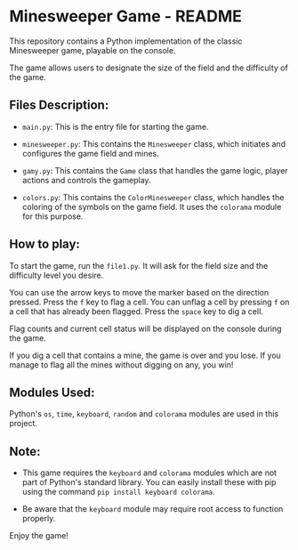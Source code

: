 # Minesweeper Game - README

This repository contains a Python implementation of the classic Minesweeper game, playable on the console.

The game allows users to designate the size of the field and the difficulty of the game.

## Files Description:

- `main.py`: This is the entry file for starting the game.

- `minesweeper.py`: This contains the `Minesweeper` class, which initiates and configures the game field and mines.

- `gamy.py`: This contains the `Game` class that handles the game logic, player actions and controls the gameplay.

- `colors.py`: This contains the `ColorMinesweeper` class, which handles the coloring of the symbols on the game field. It uses the `colorama` module for this purpose.

## How to play:

To start the game, run the `file1.py`. It will ask for the field size and the difficulty level you desire. 

You can use the arrow keys to move the marker based on the direction pressed. Press the `f` key to flag a cell. You can unflag a cell by pressing `f` on a cell that has already been flagged. Press the `space` key to dig a cell.

Flag counts and current cell status will be displayed on the console during the game.

If you dig a cell that contains a mine, the game is over and you lose. If you manage to flag all the mines without digging on any, you win!

## Modules Used:

Python's `os`, `time`, `keyboard`, `random` and `colorama` modules are used in this project.

## Note: 

- This game requires the `keyboard` and `colorama` modules which are not part of Python's standard library. You can easily install these with pip using the command `pip install keyboard colorama`.

- Be aware that the `keyboard` module may require root access to function properly.

Enjoy the game! 
